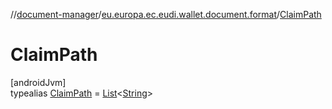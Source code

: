 //[document-manager](../../../index.md)/[eu.europa.ec.eudi.wallet.document.format](../index.md)/[ClaimPath](index.md)

# ClaimPath

[androidJvm]\
typealias [ClaimPath](index.md) = [List](https://kotlinlang.org/api/latest/jvm/stdlib/kotlin-stdlib/kotlin.collections/-list/index.html)&lt;[String](https://kotlinlang.org/api/latest/jvm/stdlib/kotlin-stdlib/kotlin/-string/index.html)&gt;
